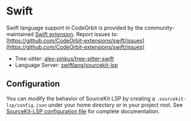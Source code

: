 ﻿# Swift

Swift language support in CodeOrbit is provided by the community-maintained [Swift extension](https://github.com/CodeOrbit-extensions/swift).
Report issues to: [https://github.com/CodeOrbit-extensions/swift/issues](https://github.com/CodeOrbit-extensions/swift/issues)

- Tree-sitter: [alex-pinkus/tree-sitter-swift](https://github.com/alex-pinkus/tree-sitter-swift)
- Language Server: [swiftlang/sourcekit-lsp](https://github.com/swiftlang/sourcekit-lsp)

## Configuration

You can modify the behavior of SourceKit LSP by creating a `.sourcekit-lsp/config.json` under your home directory or in your project root. See [SourceKit-LSP configuration file](https://github.com/swiftlang/sourcekit-lsp/blob/main/Documentation/Configuration%20File.md) for complete documentation.
